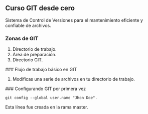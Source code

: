 ## Curso GIT desde cero
Sistema de Control de Versiones para el mantenimiento eficiente y confiable de archivos.

### Zonas de GIT
1. Directorio de trabajo.
2. Área de preparación.
3. Directorio GIT.

### Flujo de trabajo básico en GIT
1. Modificas una serie de archivos en tu directorio de trabajo.

### Configurando GIT por primera vez
```
git config --global user.name "Jhon Doe".
```

Esta línea fue creada en la rama master.